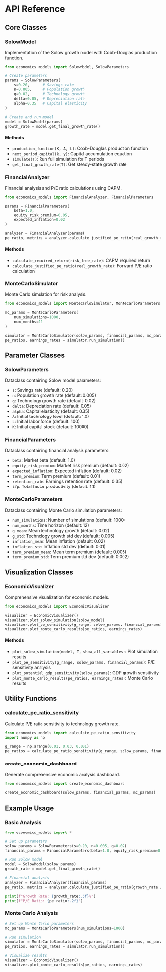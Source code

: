 # API Reference

## Core Classes

### SolowModel

Implementation of the Solow growth model with Cobb-Douglas production function.

```python
from economics_models import SolowModel, SolowParameters

# Create parameters
params = SolowParameters(
    s=0.20,      # Savings rate
    n=0.005,     # Population growth
    g=0.02,      # Technology growth
    delta=0.05,  # Depreciation rate
    alpha=0.35   # Capital elasticity
)

# Create and run model
model = SolowModel(params)
growth_rate = model.get_final_growth_rate()
```

#### Methods

- `production_function(K, A, L)`: Cobb-Douglas production function
- `next_period_capital(k, y)`: Capital accumulation equation
- `simulate(T)`: Run full simulation for T periods
- `get_final_growth_rate(T)`: Get steady-state growth rate

### FinancialAnalyzer

Financial analysis and P/E ratio calculations using CAPM.

```python
from economics_models import FinancialAnalyzer, FinancialParameters

params = FinancialParameters(
    beta=1.0,
    equity_risk_premium=0.05,
    expected_inflation=0.02
)

analyzer = FinancialAnalyzer(params)
pe_ratio, metrics = analyzer.calculate_justified_pe_ratio(real_growth_rate)
```

#### Methods

- `calculate_required_return(risk_free_rate)`: CAPM required return
- `calculate_justified_pe_ratio(real_growth_rate)`: Forward P/E ratio calculation

### MonteCarloSimulator

Monte Carlo simulation for risk analysis.

```python
from economics_models import MonteCarloSimulator, MonteCarloParameters

mc_params = MonteCarloParameters(
    num_simulations=1000,
    num_months=12
)

simulator = MonteCarloSimulator(solow_params, financial_params, mc_params)
pe_ratios, earnings_rates = simulator.run_simulation()
```

## Parameter Classes

### SolowParameters

Dataclass containing Solow model parameters:

- `s`: Savings rate (default: 0.20)
- `n`: Population growth rate (default: 0.005)
- `g`: Technology growth rate (default: 0.02)
- `delta`: Depreciation rate (default: 0.05)
- `alpha`: Capital elasticity (default: 0.35)
- `A`: Initial technology level (default: 1.0)
- `L`: Initial labor force (default: 100)
- `K`: Initial capital stock (default: 10000)

### FinancialParameters

Dataclass containing financial analysis parameters:

- `beta`: Market beta (default: 1.0)
- `equity_risk_premium`: Market risk premium (default: 0.02)
- `expected_inflation`: Expected inflation (default: 0.02)
- `term_premium`: Term premium (default: 0.01)
- `retention_rate`: Earnings retention rate (default: 0.35)
- `tfp`: Total factor productivity (default: 1.1)

### MonteCarloParameters

Dataclass containing Monte Carlo simulation parameters:

- `num_simulations`: Number of simulations (default: 1000)
- `num_months`: Time horizon (default: 12)
- `g_mean`: Mean technology growth (default: 0.02)
- `g_std`: Technology growth std dev (default: 0.005)
- `inflation_mean`: Mean inflation (default: 0.02)
- `inflation_std`: Inflation std dev (default: 0.01)
- `term_premium_mean`: Mean term premium (default: 0.005)
- `term_premium_std`: Term premium std dev (default: 0.002)

## Visualization Classes

### EconomicVisualizer

Comprehensive visualization for economic models.

```python
from economics_models import EconomicVisualizer

visualizer = EconomicVisualizer()
visualizer.plot_solow_simulation(solow_model)
visualizer.plot_pe_sensitivity(g_range, solow_params, financial_params)
visualizer.plot_monte_carlo_results(pe_ratios, earnings_rates)
```

#### Methods

- `plot_solow_simulation(model, T, show_all_variables)`: Plot simulation results
- `plot_pe_sensitivity(g_range, solow_params, financial_params)`: P/E sensitivity analysis
- `plot_potential_gdp_sensitivity(solow_params)`: GDP growth sensitivity
- `plot_monte_carlo_results(pe_ratios, earnings_rates)`: Monte Carlo results

## Utility Functions

### calculate_pe_ratio_sensitivity

Calculate P/E ratio sensitivity to technology growth rate.

```python
from economics_models import calculate_pe_ratio_sensitivity
import numpy as np

g_range = np.arange(0.01, 0.03, 0.001)
pe_ratios = calculate_pe_ratio_sensitivity(g_range, solow_params, financial_params)
```

### create_economic_dashboard

Generate comprehensive economic analysis dashboard.

```python
from economics_models import create_economic_dashboard

create_economic_dashboard(solow_params, financial_params, mc_params)
```

## Example Usage

### Basic Analysis

```python
from economics_models import *

# Set up parameters
solow_params = SolowParameters(s=0.20, n=0.005, g=0.02)
financial_params = FinancialParameters(beta=1.0, equity_risk_premium=0.05)

# Run Solow model
model = SolowModel(solow_params)
growth_rate = model.get_final_growth_rate()

# Financial analysis
analyzer = FinancialAnalyzer(financial_params)
pe_ratio, metrics = analyzer.calculate_justified_pe_ratio(growth_rate / 100)

print(f"Growth Rate: {growth_rate:.3f}%")
print(f"P/E Ratio: {pe_ratio:.2f}")
```

### Monte Carlo Analysis

```python
# Set up Monte Carlo parameters
mc_params = MonteCarloParameters(num_simulations=1000)

# Run simulation
simulator = MonteCarloSimulator(solow_params, financial_params, mc_params)
pe_ratios, earnings_rates = simulator.run_simulation()

# Visualize results
visualizer = EconomicVisualizer()
visualizer.plot_monte_carlo_results(pe_ratios, earnings_rates)
```
